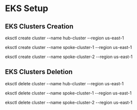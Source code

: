 # EKS Setup

## EKS Clusters Creation

eksctl create cluster --name hub-cluster --region us-east-1

eksctl create cluster --name spoke-cluster-1 --region us-east-1

eksctl create cluster --name spoke-cluster-2 --region us-east-1

## EKS Clusters Deletion

eksctl delete cluster --name hub-cluster --region us-east-1

eksctl delete cluster --name spoke-cluster-1 --region us-east-1

eksctl delete cluster --name spoke-cluster-2 --region us-east-1
